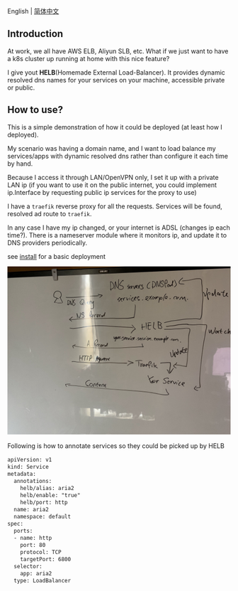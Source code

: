 
English | [简体中文](./README.zhs.md)

## Introduction

At work, we all have AWS ELB, Aliyun SLB, etc. What if we just want to have a k8s cluster up running at home with this nice feature?

I give yout **HELB**(Homemade External Load-Balancer). It provides dynamic resolved dns names for your services on your machine, accessible private or public.


## How to use?

This is a simple demonstration of how it could be deployed (at least how I deployed).


My scenario was having a domain name, and I want to load balance my services/apps with dynamic resolved dns rather than configure it each time by hand.


Because I access it through LAN/OpenVPN only, I set it up with a private LAN ip (if you want to use it on the public internet, you could implement ip.Interface by requesting public ip services for the proxy to use)


I have a `traefik` reverse proxy for all the requests. Services will be found, resolved ad route to `traefik`.


In any case I have my ip changed, or your internet is ADSL (changes ip each time?). There is a nameserver module where it monitors ip, and update it to DNS providers periodically.


see [install](./install/static-dnspod-traefik) for a basic deployment


![Diagram](/images/diagram.jpg)


Following is how to annotate services so they could be picked up by HELB

```
apiVersion: v1
kind: Service
metadata:
  annotations:
    helb/alias: aria2
    helb/enable: "true"
    helb/port: http
  name: aria2
  namespace: default
spec:
  ports:
  - name: http
    port: 80
    protocol: TCP
    targetPort: 6800
  selector:
    app: aria2
  type: LoadBalancer
```
